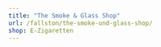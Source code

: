 ```yaml
---
title: "The Smoke & Glass Shop"
url: /fallston/the-smoke-und-glass-shop/
shop: E-Zigaretten
---
```

